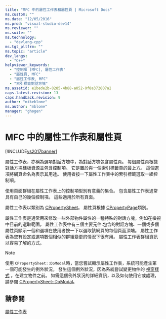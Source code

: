 ```yaml
---
title: "MFC 中的屬性工作表和屬性頁 | Microsoft Docs"
ms.custom: ""
ms.date: "12/05/2016"
ms.prod: "visual-studio-dev14"
ms.reviewer: ""
ms.suite: ""
ms.technology: 
  - "devlang-cpp"
ms.tgt_pltfrm: ""
ms.topic: "article"
dev_langs: 
  - "C++"
helpviewer_keywords: 
  - "控制項 [MFC], 屬性工作表"
  - "屬性頁, MFC"
  - "屬性工作表, MFC"
  - "索引標籤對話方塊"
ms.assetid: e1bede2b-0285-4b88-a052-0f8a372807a2
caps.latest.revision: 13
caps.handback.revision: 9
author: "mikeblome"
ms.author: "mblome"
manager: "ghogen"
---
```

# MFC 中的屬性工作表和屬性頁
[!INCLUDE[vs2017banner](../assembler/inline/includes/vs2017banner.md)]

屬性工作表，亦稱為選項對話方塊中，為對話方塊包含屬性頁。  每個屬性頁根據對話方塊樣板資源並包含控制項。  它是置於與一個索引標籤頁的最上方。  這個選項將網頁命名為表示其用途。  使用者按一下屬性工作表中的索引標籤選取一組控制項。  
  
 使用頁面群組在屬性工作表上的控制項型別有意義的集合。  包含屬性工作表通常具有自己的幾個控制項。  這些適用於所有頁面。  
  
 屬性工作表以類別為 [CPropertySheet](../mfc/reference/cpropertysheet-class.md)。  屬性頁根據 [CPropertyPage](../mfc/reference/cpropertypage-class.md)類別。  
  
 屬性工作表是通常用來修改一些外部物件屬性的一種特殊的對話方塊，例如在檢視中目前的選取範圍。  屬性工作表中有三個主要元件:包含的對話方塊、一個或多個屬性頁顯示一個和選項在使用者按一下以選取該網頁的每個頁面頂端。  屬性工作表為您有設定或選項數個相似的群組變更的情況下很有用。  屬性工作表群組資訊以容易了解的方式。  
  
> [!NOTE]
>  使用 `CPropertySheet::DoModal`時，當您嘗試顯示屬性工作表，系統可能產生第一個可能發生的例外狀況。  發生這個例外狀況，因為系統嘗試變更物件的 [視窗樣式](../mfc/reference/window-styles.md) ，在建立物件之前。  如需這個例外狀況的詳細資訊，以及如何使用它或處理，請參閱 [CPropertySheet::DoModal](../Topic/CPropertySheet::DoModal.md)。  
  
## 請參閱  
 [屬性工作表](../mfc/property-sheets-mfc.md)